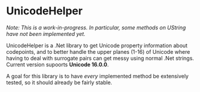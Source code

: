 ﻿# UnicodeHelper

*Note: This is a work-in-progress. In particular, some methods on UString have not been implemented yet.* 

UnicodeHelper is a .Net library to get Unicode property information about codepoints, and to better handle the 
upper planes (1-16) of Unicode where having to deal with surrogate pairs can get messy using normal .Net strings. 
Current version supoorts **Unicode 16.0.0**.

A goal for this library is to have *every* implemented method be extensively tested, so it should already be fairly stable.

